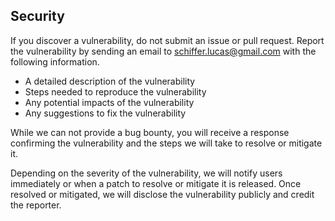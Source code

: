 ## Security

If you discover a vulnerability, do not submit an issue or pull request. Report
the vulnerability by sending an email to <schiffer.lucas@gmail.com> with the
following information.

- A detailed description of the vulnerability
- Steps needed to reproduce the vulnerability
- Any potential impacts of the vulnerability
- Any suggestions to fix the vulnerability

While we can not provide a bug bounty, you will receive a response confirming
the vulnerability and the steps we will take to resolve or mitigate it.

Depending on the severity of the vulnerability, we will notify users immediately
or when a patch to resolve or mitigate it is released. Once resolved or
mitigated, we will disclose the vulnerability publicly and credit the reporter.
